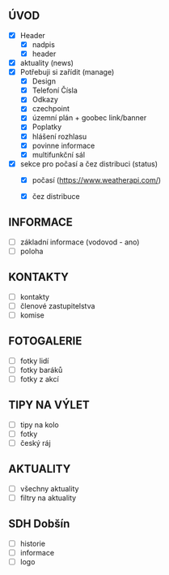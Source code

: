 ## ÚVOD
- [x] Header
    - [x] nadpis
    - [x] header
- [x] aktuality (news)
- [x] Potřebuji si zařídit (manage)
    - [x] Design
    - [x] Telefoní Čísla
    - [x] Odkazy
    - [x] czechpoint
    - [x] územní plán + goobec link/banner
    - [x] Poplatky
    - [x] hlášení rozhlasu
    - [x] povinne informace
    - [x] multifunkční sál
- [x] sekce pro počasí a čez distribuci (status)
    - [x] počasí (https://www.weatherapi.com/)
    - [x] čez distribuce


## INFORMACE
- [ ] základní informace (vodovod - ano)
- [ ] poloha

## KONTAKTY
- [ ] kontakty
- [ ] členové zastupitelstva
- [ ] komise

## FOTOGALERIE
- [ ] fotky lidí
- [ ] fotky baráků
- [ ] fotky z akcí

## TIPY NA VÝLET
- [ ] tipy na kolo
- [ ] fotky
- [ ] český ráj

## AKTUALITY
- [ ] všechny aktuality
- [ ] filtry na aktuality

## SDH Dobšín
- [ ] historie
- [ ] informace
- [ ] logo